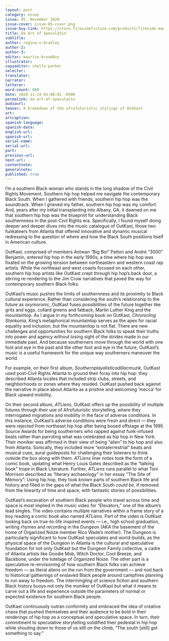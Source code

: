 ```yaml
---
layout: post
category: essay
issue: 85, November 2020
issue-cover: issue-85-cover.png
issue-buy-link: https://store.firesidefiction.com/products/fireside-magazine-issue-85-november-2020
title: Da Art of Speculatin’
subtitle:
author: regina-n-bradley
author-2:
author-3:
editor: maurice-broaddus
illustrator:
copyeditor: chelle-parker
selector:
translator:
narrator:
letterer:
word-count: 880
date: 2020-11-24 03:00:01 -0500
permalink: da-art-of-speculatin
audiourl:
teaser: A breakdown of the afrofuturistic stylings of OutKast
art:
artcaption:
spanish-language:
spanish-date:
english-url:
spanish-url:
serial-name:
serial-url:
part:
previous-url:
next-url:
contentnote:
generalnote:
published: true
---
```



I’m a southern Black woman who stands in the long shadow of the Civil Rights Movement. Southern hip hop helped me navigate the contemporary Black South. When I gathered with friends, southern hip hop was the soundtrack. When I grieved my father, southern hip hop was my comfort. And, years after my initial transplanting into Albany, GA, it dawned on me that southern hip hop was the blueprint for understanding Black southernness in the post-Civil Rights era. Specifically, I found myself doing deeper and deeper dives into the music catalogue of OutKast, those two funkateers from Atlanta that offered innovative and dynamic musical redressing to the question of where and how the Black South positions itself in American culture.  

OutKast, comprised of members Antwan “Big Boi” Patton and André “3000” Benjamin, entered hip hop in the early 1990s, a time where hip hop was fixated on the growing tension between northeastern and western coast rap artists. While the northeast and west coasts focused on each other, southern hip hop artists like OutKast crept through hip hop’s back door, a stirring re-rendering to the Jim Crow narratives that paved the way for contemporary southern Black folks.

OutKast’s music pushes the limits of southernness and its proximity to Black cultural experience. Rather than considering the south’s relationship to the future as oxymoronic, OutKast fuses possibilities of the future together like grits and eggs, collard greens and fatback, Martin Luther King and the mountaintop. As I argue in my forthcoming book on OutKast, _Chronicling Stankonia_, King’s metaphorical mountaintop serves as the apex for racial equality and inclusion, but the mountaintop is not flat. There are new challenges and opportunities for southern Black folks to speak their truths into power and agency without losing sight of the strides made in our immediate past. And because southerners move through the world with one foot and eye in the past and the other foot and eye in the future, OutKast’s music is a useful framework for the unique way southerners maneuver the world.  

For example, on their first album, _Southernplayalisticadillacmuzik_, OutKast used post-Civil Rights Atlanta to ground their foray into hip hop: they described Atlanta locales that included strip clubs, streets, and neighborhoods or zones where they resided. OutKast pushed back against the narrative in place about Atlanta as a pristine and welcoming ‘mecca’ for Black upward mobility.

On their second album, _ATLiens_, OutKast offers up the possibility of multiple futures through their use of Afrofuturistic storytelling, where they interrogated migrations and mobility in the face of adverse conditions. In this instance, OutKast’s adverse conditions were fresh and direct — they were rejected from northeast hip hop after being booed offstage at the 1995 Source Awards for being southerners who rapped against funk-infused beats rather than parroting what was celebrated as hip hop in New York. Their moniker was affirmed in their view of being “alien” to hip hop and also from Atlanta. Sonically, they included more “extraterrestrial” beats and musical cues, aural guideposts for challenging their listeners to think outside the box along with them. _ATLiens_ liner notes took the form of a comic book, updating what Henry Louis Gates described as the “talking book” trope in Black Literature. Further,  _ATLiens_ runs parallel to what Toni Morrison described as “literary archaeology” in her essay “The Site of Memory”: Using hip hop, they took known parts of southern Black life and history and filled in the gaps of what the Black South _could be_, if removed from the linearity of time and space, with fantastic stories of possibilities.

OutKast’s excavation of southern Black people who travel across time and space is most implied in the music video for “Elevators,” one of the album’s lead singles. The video contains multiple narratives within a frame story of a boy reading a comic book also named _ATLiens_. Part of the video is OutKast looking back on true-to-life inspired events — i.e., high school graduation, writing rhymes and recording in the Dungeon (AKA the basement of the home of Organized Noize member Rico Wade’s mother).  The Dungeon is particularly significant to how OutKast speculates and world-builds, as the physical space of the Dungeon in Atlanta is the cultural and speculative foundation for not only OutKast but the Dungeon Family collective, a cadre of Atlanta artists like Goodie Mob, Witch Doctor, Cool Breeze, and Backbone, under the tutelage of Organized Noize. The other part is a speculative re-envisioning of how southern Black folks can achieve freedom — as literal aliens on the run from the government — and nod back to historical gatherings of enslaved Black people around campfires planning to run away to freedom. The intermingling of science fiction and southern Black history buoys not only the moniker of OutKast but what it means to carve out a life and experience outside the parameters of normal or expected existence for southern Black people.   

OutKast continuously outran conformity and embraced the idea of creative chaos that pushed themselves and their audience to be bold in their renderings of hip hop as a conceptual and speculative space. In turn, their commitment to speculative storytelling solidified their pedestal in hip hop while shouting down to those of us still on the climb, “The south [still] got something to say.”
